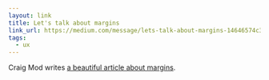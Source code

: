 ```yaml
---
layout: link
title: Let's talk about margins
link_url: https://medium.com/message/lets-talk-about-margins-14646574c385
tags:
  - ux
---
```


Craig Mod writes [a beautiful article about margins](https://medium.com/message/lets-talk-about-margins-14646574c385).
